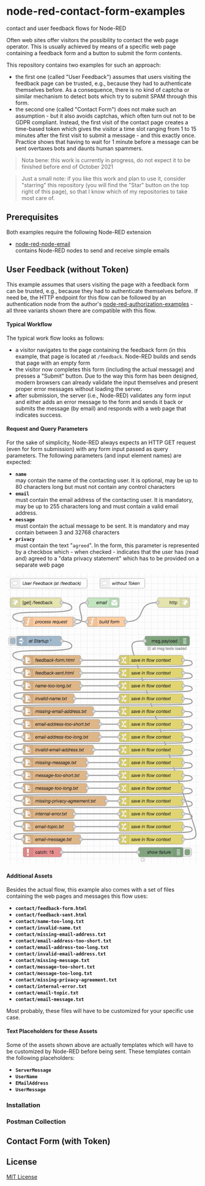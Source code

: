 # node-red-contact-form-examples #

contact and user feedback flows for Node-RED

Often web sites offer visitors the possibility to contact the web page operator. This is usually achieved by means of a specific web page containing a feedback form and a button to submit the form contents.

This repository contains two examples for such an approach:

* the first one (called "User Feedback") assumes that users visiting the feedback page can be trusted, e.g., because they had to authenticate themselves before. As a consequence, there is no kind of captcha or similar mechanism to detect bots which try to submit SPAM through this form.
* the second one (called "Contact Form") does not make such an assumption - but it also avoids captchas, which often turn out not to be GDPR compliant. Instead, the first visit of the contact page creates a time-based token which gives the visitor a time slot ranging from 1 to 15 minutes after the first visit to submit a message - and this exactly once. Practice shows that having to wait for 1 minute before a message can be sent overtaxes bots and daunts human spammers. 

> Nota bene: this work is currently in progress, do not expect it to be finished before end of October 2021

> Just a small note: if you like this work and plan to use it, consider "starring" this repository (you will find the "Star" button on the top right of this page), so that I know which of my repositories to take most care of.

## Prerequisites ##

Both examples require the following Node-RED extension

* [node-red-node-email](https://github.com/node-red/node-red-nodes/tree/master/social/email)<br>contains Node-RED nodes to send and receive simple emails

## User Feedback (without Token) ##

This example assumes that users visiting the page with a feedback form can be trusted, e.g., because they had to authenticate themselves before. If need be, the HTTP endpoint for this flow can be followed by an authentication node from the author's [node-red-authorization-examples](https://github.com/rozek/node-red-authorization-examples) - all three variants shown there are compatible with this flow.

#### Typical Workflow ####

The typical work flow looks as follows:

* a visitor navigates to the page containing the feedback form (in this example, that page is located at `/feedback`. Node-RED builds and sends that page with an empty form
* the visitor now completes this form (including the actual message) and presses a "Submit" button. Due to the way this form has been designed, modern browsers can already validate the input themselves and present proper error messages without loading the server.
* after submission, the server (i.e., Node-RED) validates any form input and either adds an error message to the form and sends it back or submits the message (by email) and responds with a web page that indicates success.

#### Request and Query Parameters ####

For the sake of simplicity, Node-RED always expects an HTTP GET request (even for form submission) with any form input passed as query parameters. The following parameters (and input element names) are expected:

* **`name`**<br>may contain the name of the contacting user. It is optional, may be up to 80 characters long but must not contain any control characters
* **`email`**<br>must contain the email address of the contacting user. It is mandatory, may be up to 255 characters long and must contain a valid email address.
* **`message`**<br>must contain the actual message to be sent. It is mandatory and may contain between 3 and 32768 characters
* **`privacy`**<br>must contain the text "`agreed`". In the form, this parameter is represented by a checkbox which - when checked - indicates that the user has (read and) agreed to a "data privacy statement" which has to be provided on a separate web page

![](user-feedback.png)

#### Additional Assets ####

Besides the actual flow, this example also comes with a set of files containing the web pages and messages this flow uses:

* **`contact/feedback-form.html`**<br>
* **`contact/feedback-sent.html`**<br>
* **`contact/name-too-long.txt`**<br>
* **`contact/invalid-name.txt`**<br>
* **`contact/missing-email-address.txt`**<br>
* **`contact/email-address-too-short.txt`**<br>
* **`contact/email-address-too-long.txt`**<br>
* **`contact/invalid-email-address.txt`**<br>
* **`contact/missing-message.txt`**<br>
* **`contact/message-too-short.txt`**<br>
* **`contact/message-too-long.txt`**<br>
* **`contact/missing-privacy-agreement.txt`**<br>
* **`contact/internal-error.txt`**<br>
* **`contact/email-topic.txt`**<br>
* **`contact/email-message.txt`**<br>

Most probably, these files will have to be customized for your specific use case.

#### Text Placeholders for these Assets ####

Some of the assets shown above are actually templates which will have to be customized by Node-RED before being sent. These templates contain the following placeholders:

* **`ServerMessage`**<br>
* **`UserName`**<br>
* **`EMailAddress`**<br>
* **`UserMessage`**<br>

### Installation ###

### Postman Collection ###

## Contact Form (with Token) ##


## License ##

[MIT License](LICENSE.md)
